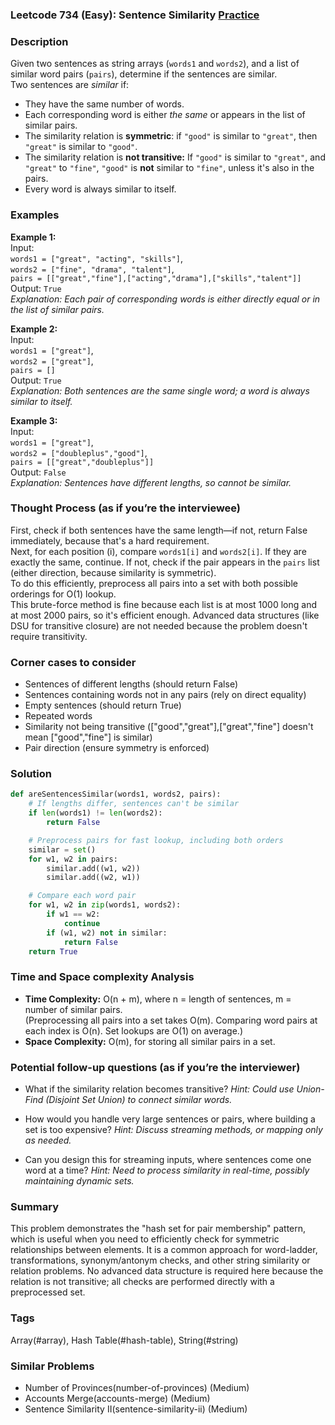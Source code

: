 ### Leetcode 734 (Easy): Sentence Similarity [Practice](https://leetcode.com/problems/sentence-similarity)

### Description  
Given two sentences as string arrays (`words1` and `words2`), and a list of similar word pairs (`pairs`), determine if the sentences are similar.  
Two sentences are *similar* if:
- They have the same number of words.
- Each corresponding word is either *the same* or appears in the list of similar pairs.
- The similarity relation is **symmetric**: if `"good"` is similar to `"great"`, then `"great"` is similar to `"good"`.
- The similarity relation is **not transitive:** If `"good"` is similar to `"great"`, and `"great"` to `"fine"`, `"good"` is **not** similar to `"fine"`, unless it's also in the pairs.
- Every word is always similar to itself.

### Examples  

**Example 1:**  
Input:  
`words1 = ["great", "acting", "skills"]`,  
`words2 = ["fine", "drama", "talent"]`,  
`pairs = [["great","fine"],["acting","drama"],["skills","talent"]]`  
Output: `True`  
*Explanation: Each pair of corresponding words is either directly equal or in the list of similar pairs.*

**Example 2:**  
Input:  
`words1 = ["great"]`,  
`words2 = ["great"]`,  
`pairs = []`  
Output: `True`  
*Explanation: Both sentences are the same single word; a word is always similar to itself.*

**Example 3:**  
Input:  
`words1 = ["great"]`,  
`words2 = ["doubleplus","good"]`,  
`pairs = [["great","doubleplus"]]`  
Output: `False`  
*Explanation: Sentences have different lengths, so cannot be similar.*

### Thought Process (as if you’re the interviewee)  
First, check if both sentences have the same length—if not, return False immediately, because that's a hard requirement.  
Next, for each position \(i\), compare `words1[i]` and `words2[i]`. If they are exactly the same, continue. If not, check if the pair appears in the `pairs` list (either direction, because similarity is symmetric).  
To do this efficiently, preprocess all pairs into a set with both possible orderings for O(1) lookup.  
This brute-force method is fine because each list is at most 1000 long and at most 2000 pairs, so it's efficient enough. Advanced data structures (like DSU for transitive closure) are not needed because the problem doesn't require transitivity.

### Corner cases to consider  
- Sentences of different lengths (should return False)
- Sentences containing words not in any pairs (rely on direct equality)
- Empty sentences (should return True)
- Repeated words
- Similarity not being transitive (["good","great"],["great","fine"] doesn't mean ["good","fine"] is similar)
- Pair direction (ensure symmetry is enforced)

### Solution

```python
def areSentencesSimilar(words1, words2, pairs):
    # If lengths differ, sentences can't be similar
    if len(words1) != len(words2):
        return False

    # Preprocess pairs for fast lookup, including both orders
    similar = set()
    for w1, w2 in pairs:
        similar.add((w1, w2))
        similar.add((w2, w1))

    # Compare each word pair
    for w1, w2 in zip(words1, words2):
        if w1 == w2:
            continue
        if (w1, w2) not in similar:
            return False
    return True
```

### Time and Space complexity Analysis  

- **Time Complexity:** O(n + m), where n = length of sentences, m = number of similar pairs.  
  (Preprocessing all pairs into a set takes O(m). Comparing word pairs at each index is O(n). Set lookups are O(1) on average.)
- **Space Complexity:** O(m), for storing all similar pairs in a set.

### Potential follow-up questions (as if you’re the interviewer)  

- What if the similarity relation becomes transitive?
  *Hint: Could use Union-Find (Disjoint Set Union) to connect similar words.*

- How would you handle very large sentences or pairs, where building a set is too expensive?
  *Hint: Discuss streaming methods, or mapping only as needed.*

- Can you design this for streaming inputs, where sentences come one word at a time?
  *Hint: Need to process similarity in real-time, possibly maintaining dynamic sets.*

### Summary
This problem demonstrates the "hash set for pair membership" pattern, which is useful when you need to efficiently check for symmetric relationships between elements. It is a common approach for word-ladder, transformations, synonym/antonym checks, and other string similarity or relation problems. No advanced data structure is required here because the relation is not transitive; all checks are performed directly with a preprocessed set.

### Tags
Array(#array), Hash Table(#hash-table), String(#string)

### Similar Problems
- Number of Provinces(number-of-provinces) (Medium)
- Accounts Merge(accounts-merge) (Medium)
- Sentence Similarity II(sentence-similarity-ii) (Medium)